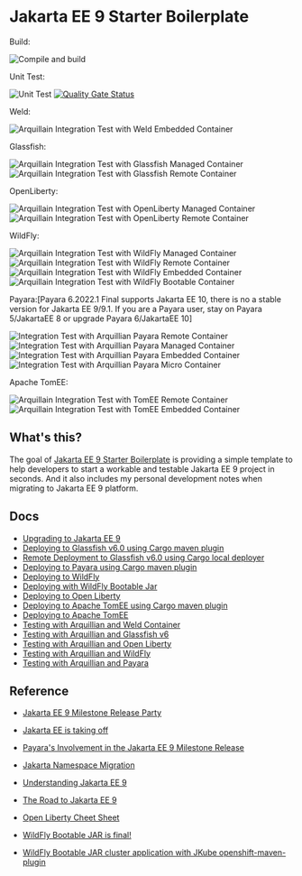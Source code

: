 # Jakarta EE 9 Starter Boilerplate

Build: 

![Compile and build](https://github.com/hantsy/jakartaee9-starter-boilerplate/workflows/Build/badge.svg)

Unit Test:

![Unit Test](https://github.com/hantsy/jakartaee9-starter-boilerplate/workflows/unit-test/badge.svg)
[![Quality Gate Status](https://sonarcloud.io/api/project_badges/measure?project=hantsy_jakartaee9-starter-boilerplate&metric=alert_status)](https://sonarcloud.io/dashboard?id=hantsy_jakartaee9-starter-boilerplate)

Weld:

![Arquillain Integration Test with Weld Embedded Container](https://github.com/hantsy/jakartaee9-starter-boilerplate/workflows/it-with-arq-weld/badge.svg)

Glassfish:

![Arquillain Integration Test with Glassfish Managed Container](https://github.com/hantsy/jakartaee9-starter-boilerplate/workflows/it-with-arq-glassfish-managed/badge.svg)
![Arquillain Integration Test with Glassfish Remote Container](https://github.com/hantsy/jakartaee9-starter-boilerplate/workflows/it-with-arq-glassfish-remote/badge.svg)

OpenLiberty:

![Arquillain Integration Test with OpenLiberty Managed Container](https://github.com/hantsy/jakartaee9-starter-boilerplate/workflows/it-with-arq-liberty-managed/badge.svg)
![Arquillain Integration Test with OpenLiberty Remote Container](https://github.com/hantsy/jakartaee9-starter-boilerplate/workflows/it-with-arq-liberty-remote/badge.svg)

WildFly:

![Arquillain Integration Test with WildFly Managed Container](https://github.com/hantsy/jakartaee9-starter-boilerplate/workflows/it-with-arq-wildfly-managed/badge.svg)
![Arquillain Integration Test with WildFly Remote Container](https://github.com/hantsy/jakartaee9-starter-boilerplate/workflows/it-with-arq-wildfly-remote/badge.svg)
![Arquillain Integration Test with WildFly Embedded Container](https://github.com/hantsy/jakartaee9-starter-boilerplate/workflows/it-with-arq-wildfly-embedded/badge.svg)
![Arquillain Integration Test with WildFly Bootable  Container](https://github.com/hantsy/jakartaee9-starter-boilerplate/workflows/it-with-arq-wildfly-bootable-jar/badge.svg)

Payara:[Payara 6.2022.1 Final supports Jakarta EE 10, there is no a stable version for Jakarta EE 9/9.1. If you are a Payara user, stay on Payara 5/JakartaEE 8 or upgrade Payara 6/JakartaEE 10]

![Integration Test with Arquillian Payara Remote Container](https://github.com/hantsy/jakartaee9-starter-boilerplate/workflows/it-with-arq-payara-remote/badge.svg)
![Integration Test with Arquillian Payara Managed Container](https://github.com/hantsy/jakartaee9-starter-boilerplate/workflows/it-with-arq-payara-managed/badge.svg)
![Integration Test with Arquillian Payara Embedded Container](https://github.com/hantsy/jakartaee9-starter-boilerplate/workflows/it-with-arq-payara-embedded/badge.svg)
![Integration Test with Arquillian Payara Micro Container](https://github.com/hantsy/jakartaee9-starter-boilerplate/workflows/it-with-arq-payara-micro/badge.svg)

Apache TomEE:

![Arquillain Integration Test with TomEE Remote Container](https://github.com/hantsy/jakartaee9-starter-boilerplate/workflows/it-with-arq-tomee-remote/badge.svg)
![Arquillain Integration Test with TomEE Embedded Container](https://github.com/hantsy/jakartaee9-starter-boilerplate/workflows/it-with-arq-tomee-embedded/badge.svg)

## What's this?

The goal of [Jakarta EE 9 Starter Boilerplate](https://github.com/hantsy/jakartaee9-starter-boilerplate) is providing a simple template to help developers to start a workable and testable Jakarta EE 9 project in seconds. And it also includes my personal development notes when migrating to Jakarta EE 9 platform.


## Docs 

* [Upgrading to Jakarta EE 9](./docs/upgrade.md)
* [Deploying to Glassfish v6.0 using Cargo maven plugin](./docs/deploy-cargo.md)
* [Remote Deployment to Glassfish v6.0 using Cargo local deployer](./docs/deploy-cargo-gf6.md)
* [Deploying to Payara using Cargo maven plugin](./docs/deploy-payara.md)
* [Deploying to WildFly](./docs/deploy-wildfly.md)
* [Deploying with WildFly Bootable Jar](./docs/deploy-wildfly-bootable.md)
* [Deploying to Open Liberty](./docs/deploy-openliberty.md)
* [Deploying to Apache TomEE using Cargo maven plugin](./docs/deploy-cargo-tomee.md)
* [Deploying to Apache TomEE](./docs/deploy-tomee.md)
* [Testing with Arquillian and Weld Container](./docs/arq-weld.md)
* [Testing with Arquillian and Glassfish v6 ](./docs/arq-glassfish.md)
* [Testing with Arquillian and Open Liberty](./docs/arq-openliberty.md)
* [Testing with Arquillian and WildFly](./docs/arq-wildfly.md)
* [Testing with Arquillian and Payara ](./docs/arq-payara.md)

## Reference
* [Jakarta EE 9 Milestone Release Party](https://www.crowdcast.io/e/JakartaEE9_Milestonereleaseparty?utm_source=crowdcast&utm_medium=email&utm_campaign=followers)

* [Jakarta  EE is taking off ](https://eclipse-foundation.blog/2020/06/23/jakarta-ee-is-taking-off/)

* [Payara's Involvement in the Jakarta EE 9 Milestone Release](https://blog.payara.fish/jakarta-ee-9-milestone-release-and-payara-involvement?utm_campaign=Jakarta%20EE%209&utm_content=132675236&utm_medium=social&utm_source=twitter&hss_channel=tw-939323243076259842)

* [Jakarta Namespace Migration](https://jakarta.ee/resources/JakartaEE-Datasheet-July172020_final.pdf)

* [Understanding Jakarta EE 9](http://blog.supol.cz/?p=202)

* [The Road to Jakarta EE 9](https://www.infoq.com/news/2020/10/the-road-to-jakartaee-9/)

* [Open Liberty Cheet Sheet](https://aguibert.github.io/openliberty-cheat-sheet)

* [WildFly Bootable JAR is final!](https://www.wildfly.org/news/2020/10/19/bootable-jar-2.0-released/)

* [WildFly Bootable JAR cluster application with JKube openshift-maven-plugin](https://www.wildfly.org/news/2021/02/01/Bootable-jar-jkube-clustering-openshift/)

  


